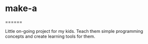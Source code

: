 # make-a
======

Little on-going project for my kids. Teach them simple programming concepts and create learning tools for them.
